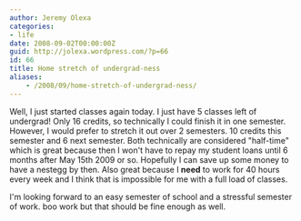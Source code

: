 ```yaml
---
author: Jeremy Olexa
categories:
- life
date: 2008-09-02T00:00:00Z
guid: http://jolexa.wordpress.com/?p=66
id: 66
title: Home stretch of undergrad-ness
aliases:
    - /2008/09/home-stretch-of-undergrad-ness/
---
```


Well, I just started classes again today. I just have 5 classes left of undergrad! Only 16 credits, so technically I could finish it in one semester. However, I would prefer to stretch it out over 2 semesters. 10 credits this semester and 6 next semester. Both technically are considered "half-time" which is great because then I won't have to repay my student loans until 6 months after May 15th 2009 or so. Hopefully I can save up some money to have a nestegg by then. Also great because I **need** to work for 40 hours every week and I think that is impossible for me with a full load of classes.

I'm looking forward to an easy semester of school and a stressful semester of work. boo work but that should be fine enough as well.